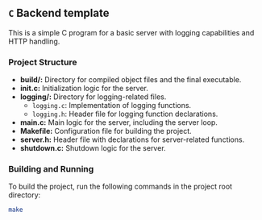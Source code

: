 ## `C` Backend template

This is a simple C program for a basic server with logging capabilities and HTTP handling.

### Project Structure

- **build/:** Directory for compiled object files and the final executable.
- **init.c:** Initialization logic for the server.
- **logging/:** Directory for logging-related files.
  - `logging.c`: Implementation of logging functions.
  - `logging.h`: Header file for logging function declarations.
- **main.c:** Main logic for the server, including the server loop.
- **Makefile:** Configuration file for building the project.
- **server.h:** Header file with declarations for server-related functions.
- **shutdown.c:** Shutdown logic for the server.

### Building and Running

To build the project, run the following commands in the project root directory:

```bash
make
```